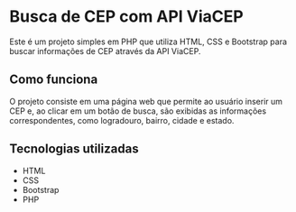 # Busca de CEP com API ViaCEP

Este é um projeto simples em PHP que utiliza HTML, CSS e Bootstrap para buscar informações de CEP através da API ViaCEP.

## Como funciona

O projeto consiste em uma página web que permite ao usuário inserir um CEP e, ao clicar em um botão de busca, são exibidas as informações correspondentes, como logradouro, bairro, cidade e estado.

## Tecnologias utilizadas

- HTML
- CSS
- Bootstrap
- PHP

